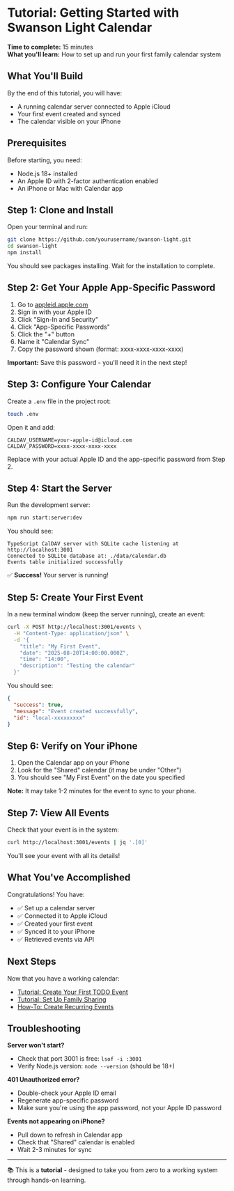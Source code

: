 # Tutorial: Getting Started with Swanson Light Calendar

**Time to complete:** 15 minutes  
**What you'll learn:** How to set up and run your first family calendar system

## What You'll Build

By the end of this tutorial, you will have:

- A running calendar server connected to Apple iCloud
- Your first event created and synced
- The calendar visible on your iPhone

## Prerequisites

Before starting, you need:

- Node.js 18+ installed
- An Apple ID with 2-factor authentication enabled
- An iPhone or Mac with Calendar app

## Step 1: Clone and Install

Open your terminal and run:

```bash
git clone https://github.com/yourusername/swanson-light.git
cd swanson-light
npm install
```

You should see packages installing. Wait for the installation to complete.

## Step 2: Get Your Apple App-Specific Password

1. Go to [appleid.apple.com](https://appleid.apple.com)
2. Sign in with your Apple ID
3. Click "Sign-In and Security"
4. Click "App-Specific Passwords"
5. Click the "+" button
6. Name it "Calendar Sync"
7. Copy the password shown (format: xxxx-xxxx-xxxx-xxxx)

**Important:** Save this password - you'll need it in the next step!

## Step 3: Configure Your Calendar

Create a `.env` file in the project root:

```bash
touch .env
```

Open it and add:

```env
CALDAV_USERNAME=your-apple-id@icloud.com
CALDAV_PASSWORD=xxxx-xxxx-xxxx-xxxx
```

Replace with your actual Apple ID and the app-specific password from Step 2.

## Step 4: Start the Server

Run the development server:

```bash
npm run start:server:dev
```

You should see:

```
TypeScript CalDAV server with SQLite cache listening at http://localhost:3001
Connected to SQLite database at: ./data/calendar.db
Events table initialized successfully
```

✅ **Success!** Your server is running!

## Step 5: Create Your First Event

In a new terminal window (keep the server running), create an event:

```bash
curl -X POST http://localhost:3001/events \
  -H "Content-Type: application/json" \
  -d '{
    "title": "My First Event",
    "date": "2025-08-20T14:00:00.000Z",
    "time": "14:00",
    "description": "Testing the calendar"
  }'
```

You should see:

```json
{
  "success": true,
  "message": "Event created successfully",
  "id": "local-xxxxxxxxx"
}
```

## Step 6: Verify on Your iPhone

1. Open the Calendar app on your iPhone
2. Look for the "Shared" calendar (it may be under "Other")
3. You should see "My First Event" on the date you specified

**Note:** It may take 1-2 minutes for the event to sync to your phone.

## Step 7: View All Events

Check that your event is in the system:

```bash
curl http://localhost:3001/events | jq '.[0]'
```

You'll see your event with all its details!

## What You've Accomplished

Congratulations! You have:

- ✅ Set up a calendar server
- ✅ Connected it to Apple iCloud
- ✅ Created your first event
- ✅ Synced it to your iPhone
- ✅ Retrieved events via API

## Next Steps

Now that you have a working calendar:

- [Tutorial: Create Your First TODO Event](./02-first-todo.md)
- [Tutorial: Set Up Family Sharing](./03-family-sharing.md)
- [How-To: Create Recurring Events](../how-to/create-recurring-events.md)

## Troubleshooting

**Server won't start?**

- Check that port 3001 is free: `lsof -i :3001`
- Verify Node.js version: `node --version` (should be 18+)

**401 Unauthorized error?**

- Double-check your Apple ID email
- Regenerate app-specific password
- Make sure you're using the app password, not your Apple ID password

**Events not appearing on iPhone?**

- Pull down to refresh in Calendar app
- Check that "Shared" calendar is enabled
- Wait 2-3 minutes for sync

---

📚 This is a **tutorial** - designed to take you from zero to a working system through hands-on learning.
